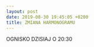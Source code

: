 ```yaml
---
layout: post
date: 2019-08-30 19:45:05 +0200
title: ZMIANA HARMONOGRAMU 
---
```

OGNISKO DZISIAJ O 20:30
